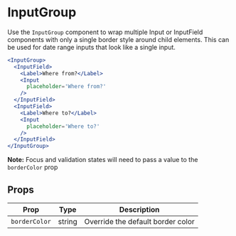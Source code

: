 
# InputGroup

Use the `InputGroup` component to wrap multiple Input or InputField components with only a single border style around child elements.
This can be used for date range inputs that look like a single input.

```.jsx
<InputGroup>
  <InputField>
    <Label>Where from?</Label>
    <Input
      placeholder='Where from?'
    />
  </InputField>
  <InputField>
    <Label>Where to?</Label>
    <Input
      placeholder='Where to?'
    />
  </InputField>
</InputGroup>
```

**Note:** Focus and validation states will need to pass a value to the `borderColor` prop

## Props

Prop | Type | Description
---|---|---
`borderColor` | string | Override the default border color
